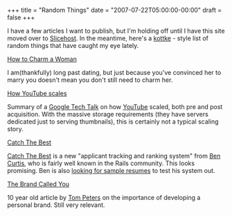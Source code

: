 +++
title = "Random Things"
date = "2007-07-22T05:00:00-00:00"
draft = false
+++

I have a few articles I want to publish, but I'm holding off until I
have this site moved over to [Slicehost](http://www.slicehost.com). In
the meantime, here's a [kottke](http://www.kottke.org) - style list of
random things that have caught my eye lately.

[How to Charm a
Woman](http://dating.personals.yahoo.com/singles/datingtips/3346/how-to-charm-a-woman)

I am(thankfully) long past dating, but just because you've convinced her
to marry you doesn't mean you don't still need to charm her.

[How YouTube
scales](http://kylecordes.com/2007/07/12/youtube-scalability/)

Summary of a [Google Tech
Talk](http://video.google.com/videoplay?docid=-6304964351441328559) on
how [YouTube](http://www.youtube.com) scaled, both pre and post
acquisition. With the massive storage requirements (they have servers
dedicated just to serving thumbnails), this is certainly not a typical
scaling story.

[Catch The Best](http://catchthebest.com/)

[Catch The Best](http://catchthebest.com/) is a new "applicant tracking
and ranking system" from [Ben Curtis](http://www.bencurtis.com), who is
fairly well known in the Rails community. This looks promising. Ben is
also [looking for sample
resumes](http://www.bencurtis.com/archives/2007/07/sourcing-the-best-resumes/)
to test his system out.

[The Brand Called
You](http://www.fastcompany.com/magazine/10/brandyou.html)

10 year old article by [Tom Peters](http://tompeters.com/) on the
importance of developing a personal brand. Still very relevant.

